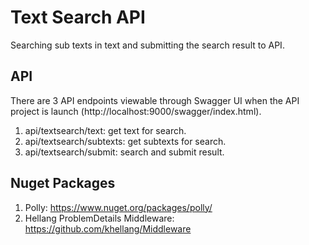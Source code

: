 # Text Search API

Searching sub texts in text and submitting the search result to API.

## API

There are 3 API endpoints viewable through Swagger UI when the API project is launch (http://localhost:9000/swagger/index.html).
1. api/textsearch/text: get text for search.
2. api/textsearch/subtexts: get subtexts for search.
3. api/textsearch/submit: search and submit result.

## Nuget Packages

1. Polly: https://www.nuget.org/packages/polly/
2. Hellang ProblemDetails Middleware: https://github.com/khellang/Middleware
